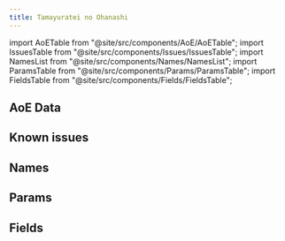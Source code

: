 ```yaml
---
title: Tamayuratei no Ohanashi
---
```


import AoETable from "@site/src/components/AoE/AoETable";
import IssuesTable from "@site/src/components/Issues/IssuesTable";
import NamesList from "@site/src/components/Names/NamesList";
import ParamsTable from "@site/src/components/Params/ParamsTable";
import FieldsTable from "@site/src/components/Fields/FieldsTable";

## AoE Data

<AoETable item_key="tamayurateinoohanashi" data_src="weapon" />

## Known issues

<IssuesTable item_key="tamayurateinoohanashi" data_src="weapon" />

## Names

<NamesList item_key="tamayurateinoohanashi" data_src="weapon" />

## Params

<ParamsTable item_key="tamayurateinoohanashi" data_src="weapon" />

## Fields

<FieldsTable item_key="tamayurateinoohanashi" data_src="weapon" />
